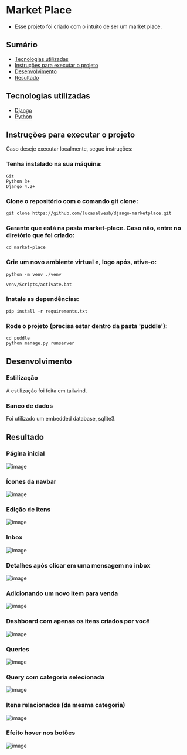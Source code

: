 # Market Place

* Esse projeto foi criado com o intuito de ser um market place.

## Sumário

* [Tecnologias utilizadas](https://github.com/lucasalvesb/django-project/#tecnologias-utilizadas)
* [Instruções para executar o projeto](https://github.com/lucasalvesb/django-project#instru%C3%A7%C3%B5es-para-executar-o-projeto)
* [Desenvolvimento](https://github.com/lucasalvesb/django-project/#desenvolvimento)
* [Resultado](https://github.com/lucasalvesb/django-project/#resultado)

## Tecnologias utilizadas

* [Django](https://www.djangoproject.com/)
* [Python](https://www.python.org/)

## Instruções para executar o projeto

Caso deseje executar localmente, segue instruções:

### Tenha instalado na sua máquina:
```
Git
Python 3+
Django 4.2+
```

### Clone o repositório com o comando git clone:

```
git clone https://github.com/lucasalvesb/django-marketplace.git
```

### Garante que está na pasta market-place. Caso não, entre no diretório que foi criado:

```
cd market-place
```

### Crie um novo ambiente virtual e, logo após, ative-o:

```
python -m venv ./venv

venv/Scripts/activate.bat
```

### Instale as dependências:

```
pip install -r requirements.txt
```

### Rode o projeto (precisa estar dentro da pasta 'puddle'):

```
cd puddle
python manage.py runserver
```
## Desenvolvimento


### Estilização

A estilização foi feita em tailwind.

### Banco de dados

Foi utilizado um embedded database, sqlite3.


## Resultado

### Página inicial
![image](https://github.com/lucasalvesb/django-marketplace/assets/71532408/fb1c5920-0d51-4162-ae33-633ab0dbed8f)

### Ícones da navbar
![image](https://github.com/lucasalvesb/django-marketplace/assets/71532408/d990ffb2-5069-48d0-a2dc-5dd476109fa8)

### Edição de itens
![image](https://github.com/lucasalvesb/django-marketplace/assets/71532408/91880b5a-8723-4450-be24-03ddff6259bc)

### Inbox
![image](https://github.com/lucasalvesb/django-marketplace/assets/71532408/d39aa1fb-17b8-4f79-9121-184275fae986)

### Detalhes após clicar em uma mensagem no inbox
![image](https://github.com/lucasalvesb/django-marketplace/assets/71532408/16639d12-1823-4873-9d1b-c31d582ec095)

### Adicionando um novo item para venda
![image](https://github.com/lucasalvesb/django-marketplace/assets/71532408/fddcb47f-405b-4489-95db-c5ff87fc43c3)

### Dashboard com apenas os itens criados por você
![image](https://github.com/lucasalvesb/django-marketplace/assets/71532408/b0194eac-18a8-4280-9ebd-db49502d3de9)

### Queries
![image](https://github.com/lucasalvesb/django-marketplace/assets/71532408/7df50ab5-7bde-443c-a786-bc53c38375b3)

### Query com categoria selecionada
![image](https://github.com/lucasalvesb/django-marketplace/assets/71532408/2e712618-abdd-4caa-8634-6988706f261f)

### Itens relacionados (da mesma categoria)
![image](https://github.com/lucasalvesb/django-marketplace/assets/71532408/9629019d-6c92-46cd-a954-6b7bcbb8e5a3)

### Efeito hover nos botões
![image](https://github.com/lucasalvesb/django-project/assets/71532408/4ee512d4-7bf7-44f7-a71e-ced8320b1be4)

